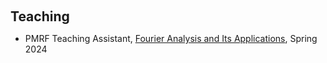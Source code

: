 <h1 id="teaching"></h1>

<h2 style="margin: 60px 0px 10px;">Teaching</h2>
<ul>

 <li>
    PMRF Teaching Assistant, <a href="https://onlinecourses.nptel.ac.in/noc23_ma22/preview">Fourier Analysis and Its Applications</a>, Spring 2024
  </li>



